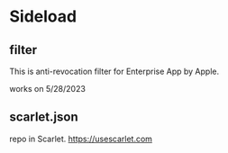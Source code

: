 # Sideload
## filter
This is anti-revocation filter for Enterprise App by Apple.

works on 5/28/2023

## scarlet.json
repo in Scarlet. https://usescarlet.com

